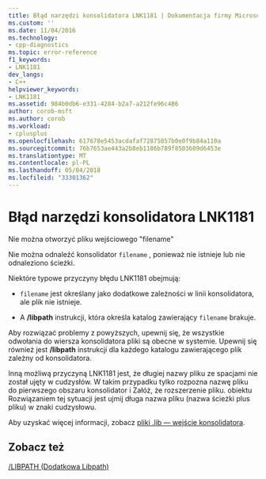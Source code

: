 ```yaml
---
title: Błąd narzędzi konsolidatora LNK1181 | Dokumentacja firmy Microsoft
ms.custom: ''
ms.date: 11/04/2016
ms.technology:
- cpp-diagnostics
ms.topic: error-reference
f1_keywords:
- LNK1181
dev_langs:
- C++
helpviewer_keywords:
- LNK1181
ms.assetid: 984b0db6-e331-4284-b2a7-a212fe96c486
author: corob-msft
ms.author: corob
ms.workload:
- cplusplus
ms.openlocfilehash: 617678e5453acdafaf72875857b0e0f9b84a110a
ms.sourcegitcommit: 76b7653ae443a2b8eb1186b789f8503609d6453e
ms.translationtype: MT
ms.contentlocale: pl-PL
ms.lasthandoff: 05/04/2018
ms.locfileid: "33301362"
---
```

# <a name="linker-tools-error-lnk1181"></a>Błąd narzędzi konsolidatora LNK1181
Nie można otworzyć pliku wejściowego "filename"  
  
 Nie można odnaleźć konsolidator `filename` , ponieważ nie istnieje lub nie odnaleziono ścieżki.  
  
 Niektóre typowe przyczyny błędu LNK1181 obejmują:  
  
-   `filename` jest określany jako dodatkowe zależności w linii konsolidatora, ale plik nie istnieje.  
  
-   A **/libpath** instrukcji, która określa katalog zawierający `filename` brakuje.  
  
 Aby rozwiązać problemy z powyższych, upewnij się, że wszystkie odwołania do wiersza konsolidatora pliki są obecne w systemie.  Upewnij się również jest **/libpath** instrukcji dla każdego katalogu zawierającego plik zależny od konsolidatora.  
  
 Inną możliwą przyczyną LNK1181 jest, że długiej nazwy pliku ze spacjami nie został ujęty w cudzysłów.  W takim przypadku tylko rozpozna nazwę pliku do pierwszego obszaru konsolidator i Załóż, że rozszerzenie pliku. obiektu  Rozwiązaniem tej sytuacji jest ujmij długa nazwa pliku (nazwa ścieżki plus pliku) w znaki cudzysłowu.  
  
 Aby uzyskać więcej informacji, zobacz [pliki .lib — wejście konsolidatora](../../build/reference/dot-lib-files-as-linker-input.md).  
  
## <a name="see-also"></a>Zobacz też  
 [/LIBPATH (Dodatkowa Libpath)](../../build/reference/libpath-additional-libpath.md)